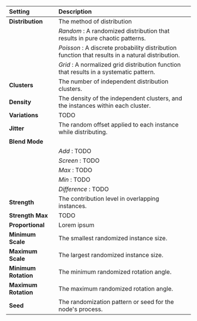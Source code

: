 | Setting              | Description                                                                                      |
| :------------------- | :----------------------------------------------------------------------------------------------- |
| **Distribution**     | The method of distribution                                                                       |
|                      | *Random* : A randomized distribution that results in pure chaotic patterns.                      |
|                      | *Poisson* : A discrete probability distribution function that results in a natural distribution. |
|                      | *Grid* : A normalized grid distribution function that results in a systematic pattern.           |
| **Clusters**         | The number of independent distribution clusters.                                                 |
| **Density**          | The density of the independent clusters, and the instances within each cluster.                  |
| **Variations**       | TODO                                                                                             |
| **Jitter**           | The random offset applied to each instance while distributing.                                   |
| **Blend Mode**       |                                                                                                  |
|                      | *Add* : TODO                                                                                     |
|                      | *Screen* : TODO                                                                                  |
|                      | *Max* : TODO                                                                                     |
|                      | *Min* : TODO                                                                                     |
|                      | *Difference* : TODO                                                                              |
| **Strength**         | The contribution level in overlapping instances.                                                 |
| **Strength Max**     | TODO                                                                                             |
| **Proportional**     | Lorem ipsum                                                                                      |
| **Minimum Scale**    | The smallest randomized instance size.                                                           |
| **Maximum Scale**    | The largest randomized instance size.                                                            |
| **Minimum Rotation** | The minimum randomized rotation angle.                                                           |
| **Maximum Rotation** | The maximum randomized rotation angle.                                                           |
| **Seed**             | The randomization pattern or seed for the node's process.                                        |


